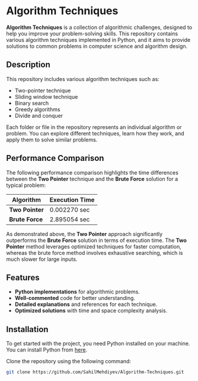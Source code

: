 # Algorithm Techniques

**Algorithm Techniques** is a collection of algorithmic challenges, designed to help you improve your problem-solving skills. This repository contains various algorithm techniques implemented in Python, and it aims to provide solutions to common problems in computer science and algorithm design.

## Description

This repository includes various algorithm techniques such as:

- Two-pointer technique
- Sliding window technique
- Binary search
- Greedy algorithms
- Divide and conquer

Each folder or file in the repository represents an individual algorithm or problem. You can explore different techniques, learn how they work, and apply them to solve similar problems.

## Performance Comparison

The following performance comparison highlights the time differences between the **Two Pointer** technique and the **Brute Force** solution for a typical problem:

| **Algorithm**       | **Execution Time**  |
|---------------------|---------------------|
| **Two Pointer**      | 0.002270 sec        |
| **Brute Force**      | 2.895054 sec        |

As demonstrated above, the **Two Pointer** approach significantly outperforms the **Brute Force** solution in terms of execution time. The **Two Pointer** method leverages optimized techniques for faster computation, whereas the brute force method involves exhaustive searching, which is much slower for large inputs.

## Features

- **Python implementations** for algorithmic problems.
- **Well-commented** code for better understanding.
- **Detailed explanations** and references for each technique.
- **Optimized solutions** with time and space complexity analysis.

## Installation

To get started with the project, you need Python installed on your machine. You can install Python from [here](https://www.python.org/downloads/).

Clone the repository using the following command:

```bash
git clone https://github.com/SahilMehdiyev/Algorithm-Techniques.git
